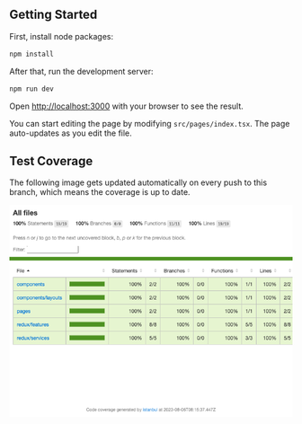 ## Getting Started

First, install node packages:

```bash
npm install
```

After that, run the development server:

```bash
npm run dev
```

Open [http://localhost:3000](http://localhost:3000) with your browser to see the result.

You can start editing the page by modifying `src/pages/index.tsx`. The page auto-updates as you edit the file.

## Test Coverage

The following image gets updated automatically on every push to this branch, which means the coverage is up to date.

![Coverage](screenshot.png)
